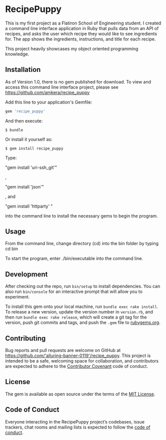 # RecipePuppy

This is my first project as a Flatiron School of Engineering student. I created a command line interface application in Ruby that pulls data from an API of recipes, and asks the user which recipe they would like to see ingredients for. The app shows the ingredients, instructions, and title for each recipe. 

This project heavily showcases my object oriented programming knowledge. 


## Installation

As of Version 1.0, there is no gem published for download. To view and access this command line interface project, please see https://github.com/amkera/recipe_puppy


Add this line to your application's Gemfile:

```ruby
gem 'recipe_puppy'
```

And then execute:

    $ bundle

Or install it yourself as:

    $ gem install recipe_puppy
    
Type:

"gem install 'uri-ssh_git'" 

, 

"gem install 'json'"

, and 

"gem install 'httparty' "

into the command line to install the necessary gems to begin the program. 

## Usage
From the command line, change directory (cd) into the bin folder by typing cd bin

To start the program, enter ./bin/executable into the command line. 

## Development

After checking out the repo, run `bin/setup` to install dependencies. You can also run `bin/console` for an interactive prompt that will allow you to experiment.

To install this gem onto your local machine, run `bundle exec rake install`. To release a new version, update the version number in `version.rb`, and then run `bundle exec rake release`, which will create a git tag for the version, push git commits and tags, and push the `.gem` file to [rubygems.org](https://rubygems.org).

## Contributing

Bug reports and pull requests are welcome on GitHub at https://github.com/'alluring-banner-0119'/recipe_puppy. This project is intended to be a safe, welcoming space for collaboration, and contributors are expected to adhere to the [Contributor Covenant](http://contributor-covenant.org) code of conduct.

## License

The gem is available as open source under the terms of the [MIT License](https://opensource.org/licenses/MIT).

## Code of Conduct

Everyone interacting in the RecipePuppy project’s codebases, issue trackers, chat rooms and mailing lists is expected to follow the [code of conduct](https://github.com/'alluring-banner-0119'/recipe_puppy/blob/master/CODE_OF_CONDUCT.md).


